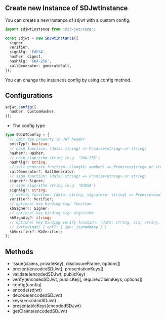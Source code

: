 ## Create new Instance of SDJwtInstance

You can create a new instance of sdjwt with a custom config.

```ts
import sdjwtInstance from '@sd-jwt/core';

const sdjwt = new SDJwtInstance({
  signer,
  verifier,
  signAlg: 'EdDSA',
  hasher: digest,
  hashAlg: 'SHA-256',
  saltGenerator: generateSalt,
});
```

You can change the instances config by using config method.

## Configurations

```ts
sdjwt.config({
  hasher: CustomHasher,
});
```

- The config type

```ts
type SDJWTConfig = {
  // omit typ property in JWT header
  omitTyp?: boolean;
  // hash function: (data: string) => Promise<string> or string;
  hasher?: Hasher;
  // hash algorithm string (e.g. 'SHA-256')
  hashAlg?: string;
  // salt generate function: (length: number) => Promise<string> or string;
  saltGenerator?: SaltGenerator;
  // sign function: (data: string) => Promise<string> or string;
  signer?: Signer;
  // sign algorithm string (e.g. 'EdDSA')
  signAlg?: string;
  // verify function: (data: string, signature: string) => Promise<boolean> or boolean;
  verifier?: Verifier;
  // optional key binding sign function
  kbSigner?: Signer;
  // optional key binding sign algorithm
  kbSignAlg?: string;
  // optional key binding verify function: (data: string, sig: string, payload: JwtPayload) => Promise<boolean> or boolean;
  // JwtPayload: { cnf?: { jwk: JsonWebKey } }
  kbVerifier?: KbVerifier;
};
```

## Methods

- issue(claims, privateKey[, disclosureFrame, options])
- present(encodedSDJwt[, presentationKeys])
- validate(encodedSDJwt, publicKey)
- verify(encodedSDJwt, publicKey[, requiredClaimKeys, options])
- config(config)
- encode(sdjwt)
- decode(encodedSDJwt)
- keys(encodedSDJwt)
- presentableKeys(encodedSDJwt)
- getClaims(encodedSDJwt)
